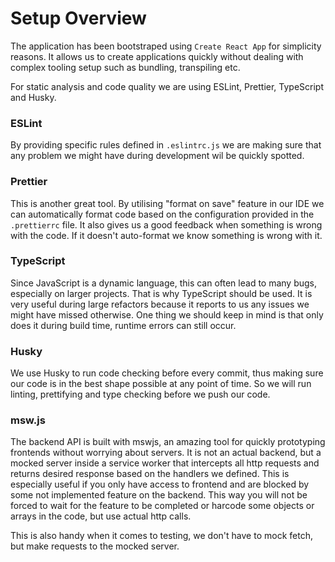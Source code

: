 # Setup Overview

The application has been bootstraped using `Create React App` for simplicity reasons. It allows us to create applications quickly without dealing with complex tooling setup such as bundling, transpiling etc.

For static analysis and code quality we are using ESLint, Prettier, TypeScript and Husky.

### ESLint

By providing specific rules defined in `.eslintrc.js` we are making sure that any problem we might have during development wil be quickly spotted.

### Prettier

This is another great tool. By utilising "format on save" feature in our IDE we can automatically format code based on the configuration provided in the `.prettierrc` file. It also gives us a good feedback when something is wrong with the code. If it doesn't auto-format we know something is wrong with it.

### TypeScript

Since JavaScript is a dynamic language, this can often lead to many bugs, especially on larger projects. That is why TypeScript should be used. It is very useful during large refactors because it reports to us any issues we might have missed otherwise. One thing we should keep in mind is that only does it during build time, runtime errors can still occur.

### Husky

We use Husky to run code checking before every commit, thus making sure our code is in the best shape possible at any point of time. So we will run linting, prettifying and type checking before we push our code.

### msw.js

The backend API is built with mswjs, an amazing tool for quickly prototyping frontends without worrying about servers. It is not an actual backend, but a mocked server inside a service worker that intercepts all http requests and returns desired response based on the handlers we defined. This is especially useful if you only have access to frontend and are blocked by some not implemented feature on the backend. This way you will not be forced to wait for the feature to be completed or harcode some objects or arrays in the code, but use actual http calls.

This is also handy when it comes to testing, we don't have to mock fetch, but make requests to the mocked server.

